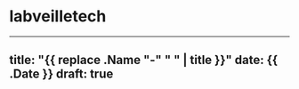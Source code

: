 # labveilletech

---
title: "{{ replace .Name "-" " " | title }}"
date: {{ .Date }}
draft: true
---

